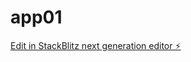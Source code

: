 # app01

[Edit in StackBlitz next generation editor ⚡️](https://stackblitz.com/~/github.com/ryoma-android/app01)
